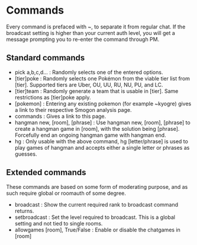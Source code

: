 Commands
========

Every command is prefaced with ~, to separate it from regular chat. If the broadcast setting is
higher than your current auth level, you will get a message prompting you to re-enter the command through PM.

Standard commands
-----------------

- pick a,b,c,d... : Randomly selects one of the entered options.
- [tier]poke : Randomly selects one Pokémon from the viable tier list from [tier]. Supported tiers are Uber, OU, UU, RU, NU, PU, and LC.
- [tier]team : Randomly generate a team that is usable in [tier]. Same restrictions as [tier]poke apply.
- [pokemon] : Entering any existing pokemon (for example ~kyogre) gives a link to their respective Smogon analysis page.
- commands : Gives a link to this page.
- hangman new, [room], [phrase] : Use hangman new, [room], [phrase] to create a hangman game in [room], with the solution being [phrase]. Forcefully end an ongoing hangman game with hangman end.
- hg : Only usable with the above command, hg [letter/phrase] is used to play games of hangman and accepts either a single letter or phrases as guesses.

Extended commands
-----------------

These commands are based on some form of moderating purpose,
and as such require global or roomauth of some degree.

- broadcast : Show the current required rank to broadcast command returns.
- setbroadcast : Set the level required to broadcast. This is a global setting and not tied to single rooms.
- allowgames [room], True/False : Enable or disable the chatgames in [room]
